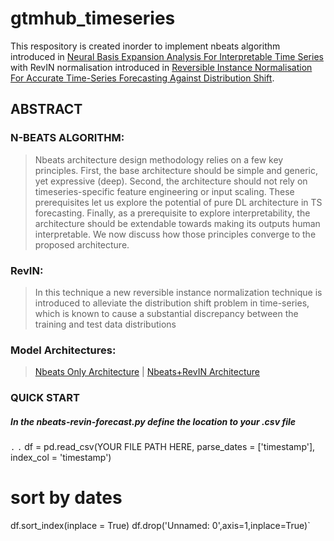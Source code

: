 # gtmhub_timeseries
This respository is created inorder to implement nbeats algorithm introduced in [Neural Basis Expansion Analysis For
Interpretable Time Series](https://arxiv.org/pdf/1905.10437.pdf) with RevIN normalisation introduced in [Reversible Instance Normalisation For
Accurate Time-Series Forecasting Against
Distribution Shift](https://openreview.net/pdf?id=cGDAkQo1C0p).

## ABSTRACT

### N-BEATS ALGORITHM:
> Nbeats architecture design methodology relies on a few key principles. First, the base architecture
should be simple and generic, yet expressive (deep). Second, the architecture should not rely on timeseries-specific feature engineering or input scaling. These prerequisites let us explore the potential
of pure DL architecture in TS forecasting. Finally, as a prerequisite to explore interpretability, the
architecture should be extendable towards making its outputs human interpretable. We now discuss
how those principles converge to the proposed architecture.

### RevIN:
> In this technique a new reversible instance normalization technique is introduced to alleviate the distribution shift problem in
time-series, which is known to cause a substantial discrepancy between the training and test data
distributions

### Model Architectures:
>[Nbeats Only Architecture](https://github.com/yes-its-shivam/gtmhub_timeseries/blob/main/nbeats.png) | [Nbeats+RevIN Architecture](https://github.com/yes-its-shivam/gtmhub_timeseries/blob/main/nbeats-revin.png)

### QUICK START

##### In the nbeats-revin-forecast.py define the location to your .csv file
`.`
`.`
df = pd.read_csv(YOUR FILE PATH HERE, parse_dates = ['timestamp'], index_col = 'timestamp')
# sort by dates
df.sort_index(inplace = True)
df.drop('Unnamed: 0',axis=1,inplace=True)`
